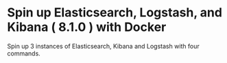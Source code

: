 # Spin up Elasticsearch, Logstash, and Kibana ( 8.1.0 ) with Docker
Spin up 3 instances of Elasticsearch, Kibana and Logstash with four commands.
